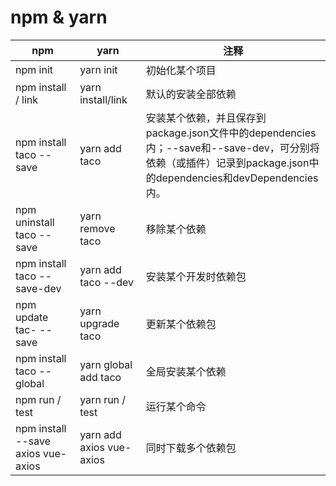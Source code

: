 # npm & yarn


|npm|yarn|注释|
|---|---|---|
|npm init|yarn init|初始化某个项目|
|npm install / link	|yarn install/link	|默认的安装全部依赖|
|npm install taco --save	|yarn add taco	|安装某个依赖，并且保存到package.json文件中的dependencies 内；--save和--save-dev，可分别将依赖（或插件）记录到package.json中的dependencies和devDependencies内。|
|npm uninstall taco --save|yarn remove taco	|移除某个依赖|
|npm install taco --save-dev|yarn add taco --dev	|安装某个开发时依赖包|
|npm update tac- --save	|yarn upgrade taco	|更新某个依赖包|
|npm install taco --global 	|yarn global add taco	|全局安装某个依赖|
|npm run / test	|yarn run / test 	|运行某个命令|
|npm install --save axios vue-axios	|yarn add axios vue-axios	|同时下载多个依赖包|